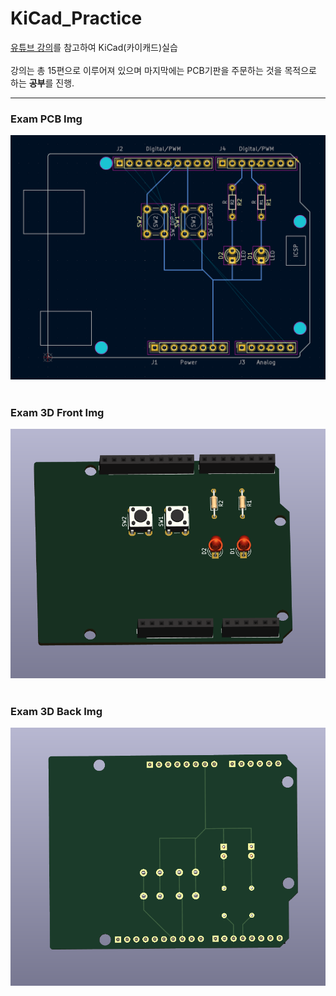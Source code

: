 # KiCad_Practice

[유튜브 강의](https://www.youtube.com/watch?v=MrIUESCI15k&list=PLj5NnUk28LOecGFEXqgYY5xdjfHh7dqTh)를 참고하여 KiCad(카이캐드)실습   
<br>
강의는 총 15편으로 이루어져 있으며 마지막에는 PCB기판을 주문하는 것을 목적으로 하는 **공부**를 진행.   
***
### Exam PCB Img
![pcb](./img/Day1_2번_결과물_PCB도면.png)
<br><br>
### Exam 3D Front Img
![3DF](./img/Day1_2번_결과물_3D_View_Front.png)
<br><br>
### Exam 3D Back Img
![3DB](./img/Day1_2번_결과물_3D_View_Back.png)
